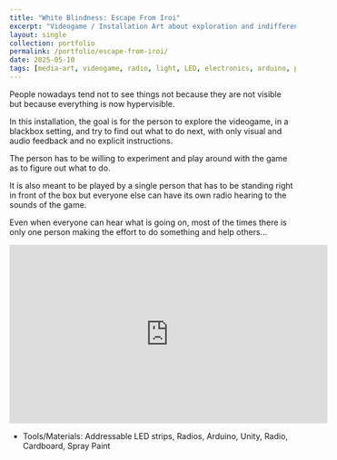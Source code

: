 ```yaml
---
title: "White Blindness: Escape From Iroi"
excerpt: "Videogame / Installation Art about exploration and indifference.<br/><img src='/images/escape-from-iroi.png'>"
layout: single
collection: portfolio
permalink: /portfolio/escape-from-iroi/
date: 2025-05-10
tags: [media-art, videogame, radio, light, LED, electronics, arduino, painting, sculpture]
---
```


People nowadays tend not to see things not because they are not visible but because everything is now hypervisible.

In this installation, the goal is for the person to explore the videogame, in a blackbox setting, and try to find out what to do next, with only visual and audio feedback and no explicit instructions.

The person has to be willing to experiment and play around with the game as to figure out what to do.

It is also meant to be played by a single person that has to be standing right in front of the box but everyone else can have its own radio hearing to the sounds of the game.

Even when everyone can hear what is going on, most of the times there is only one person making the effort to do something and help others...

<iframe width="560" height="315" src="https://www.youtube.com/embed/vQzSuoRUAIs?si=ohDhpFc_A72ug7rx&amp;start=953" title="YouTube video player" frameborder="0" allow="accelerometer; autoplay; clipboard-write; encrypted-media; gyroscope; picture-in-picture; web-share" referrerpolicy="strict-origin-when-cross-origin" allowfullscreen></iframe>

- Tools/Materials: Addressable LED strips, Radios, Arduino, Unity, Radio, Cardboard, Spray Paint